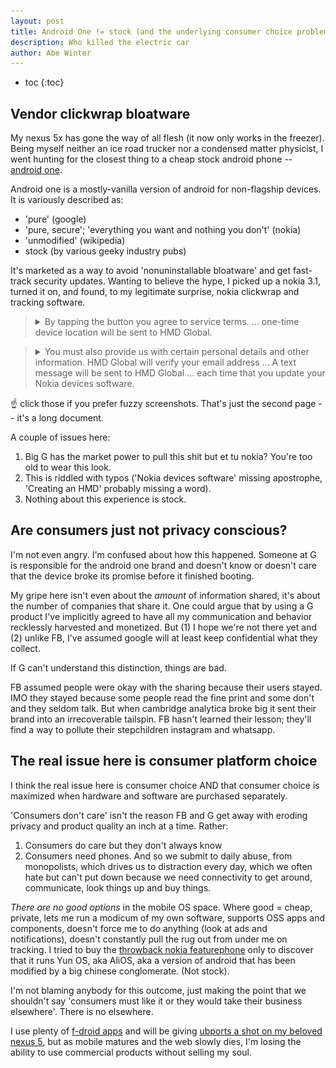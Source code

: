 ```yaml
---
layout: post
title: Android One != stock (and the underlying consumer choice problem)
description: Who killed the electric car
author: Abe Winter
---
```


<style>
blockquote {font-style: normal; letter-spacing: inherit;}
</style>

* toc
{:toc}

## Vendor clickwrap bloatware

My nexus 5x has gone the way of all flesh (it now only works in the freezer). Being myself neither an ice road trucker nor a condensed matter physicist, I went hunting for the closest thing to a cheap stock android phone -- [android one](https://en.wikipedia.org/wiki/Android_One).

Android one is a mostly-vanilla version of android for non-flagship devices. It is variously described as:
* 'pure' (google)
* 'pure, secure'; 'everything you want and nothing you don't' (nokia)
* 'unmodified' (wikipedia)
* stock (by various geeky industry pubs)

It's marketed as a way to avoid 'nonuninstallable bloatware' and get fast-track security updates. Wanting to believe the hype, I picked up a nokia 3.1, turned it on, and found, to my legitimate surprise, nokia clickwrap and tracking software.

<blockquote><details>
<summary>By tapping the button you agree to service terms. ... one-time device location will be sent to HMD Global.</summary>
<img src="/assets/tap-the-button.jpg" alt="clickwrap">
</details></blockquote>

<blockquote><details>
<summary>You must also provide us with certain personal details and other information. HMD Global will verify your email address ... A text message will be sent to HMD Global ... each time that you update your Nokia devices software.</summary>
<img src="/assets/personal-other.jpg" alt="registration and termination">
</details></blockquote>

☝ click those if you prefer fuzzy screenshots. That's just the second page -- it's a long document.

A couple of issues here:

1. Big G has the market power to pull this shit but et tu nokia? You're too old to wear this look.
1. This is riddled with typos ('Nokia devices software' missing apostrophe, 'Creating an HMD' probably missing a word).
1. Nothing about this experience is stock.

## Are consumers just not privacy conscious?

I'm not even angry. I'm confused about how this happened. Someone at G is responsible for the android one brand and doesn't know or doesn't care that the device broke its promise before it finished booting.

My gripe here isn't even about the *amount* of information shared, it's about the number of companies that share it. One could argue that by using a G product I've implicitly agreed to have all my communication and behavior recklessly harvested and monetized. But (1) I hope we're not there yet and (2) unlike FB, I've assumed google will at least keep confidential what they collect.

If G can't understand this distinction, things are bad.

FB assumed people were okay with the sharing because their users stayed. IMO they stayed because some people read the fine print and some don't and they seldom talk. But when cambridge analytica broke big it sent their brand into an irrecoverable tailspin. FB hasn't learned their lesson; they'll find a way to pollute their stepchildren instagram and whatsapp.

## The real issue here is consumer platform choice

I think the real issue here is consumer choice AND that consumer choice is maximized when hardware and software are purchased separately.

'Consumers don't care' isn't the reason FB and G get away with eroding privacy and product quality an inch at a time. Rather:

1. Consumers do care but they don't always know
1. Consumers need phones. And so we submit to daily abuse, from monopolists, which drives us to distraction every day, which we often hate but can't put down because we need connectivity to get around, communicate, look things up and buy things.

*There are no good options* in the mobile OS space. Where good = cheap, private, lets me run a modicum of my own software, supports OSS apps and components, doesn't force me to do anything (look at ads and notifications), doesn't constantly pull the rug out from under me on tracking. I tried to buy the [throwback nokia featurephone](https://en.wikipedia.org/wiki/Nokia_3310_(2017)) only to discover that it runs Yun OS, aka AliOS, aka a version of android that has been modified by a big chinese conglomerate. (Not stock).

I'm not blaming anybody for this outcome, just making the point that we shouldn't say 'consumers must like it or they would take their business elsewhere'. There is no elsewhere.

I use plenty of [f-droid apps](https://f-droid.org/) and will be giving [ubports a shot on my beloved nexus 5](https://ubports.com/devices/nexus5-convergence), but as mobile matures and the web slowly dies, I'm losing the ability to use commercial products without selling my soul.
